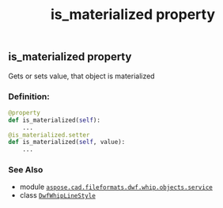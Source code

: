 ﻿---
title: is_materialized property
second_title: Aspose.CAD for Python via .NET API References
description: 
type: docs
weight: 40
url: /python-net/aspose.cad.fileformats.dwf.whip.objects.service/dwfwhiplinestyle/is_materialized/
is_root: false
---

## is_materialized property


Gets or sets value, that object is materialized
### Definition:
```python
@property
def is_materialized(self):
    ...
@is_materialized.setter
def is_materialized(self, value):
    ...
```

### See Also
* module [`aspose.cad.fileformats.dwf.whip.objects.service`](../../)
* class [`DwfWhipLineStyle`](/cad/python-net/aspose.cad.fileformats.dwf.whip.objects.service/dwfwhiplinestyle)

